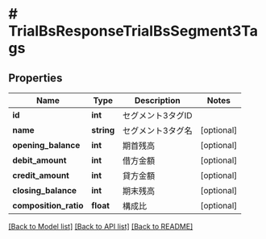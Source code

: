 # # TrialBsResponseTrialBsSegment3Tags

## Properties

Name | Type | Description | Notes
------------ | ------------- | ------------- | -------------
**id** | **int** | セグメント3タグID |
**name** | **string** | セグメント3タグ名 | [optional]
**opening_balance** | **int** | 期首残高 | [optional]
**debit_amount** | **int** | 借方金額 | [optional]
**credit_amount** | **int** | 貸方金額 | [optional]
**closing_balance** | **int** | 期末残高 | [optional]
**composition_ratio** | **float** | 構成比 | [optional]

[[Back to Model list]](../../README.md#models) [[Back to API list]](../../README.md#endpoints) [[Back to README]](../../README.md)
